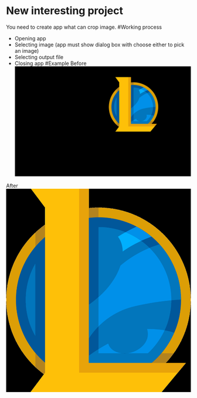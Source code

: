 # New interesting project
You need to create app what can crop image.
#Working process
- Opening app
- Selecting image (app must show dialog box with choose either to pick an image)
- Selecting output file
- Closing app
#Example
Before
![](https://github.com/zzz3230/your_pet_project_imgeditor/blob/main/before.png?raw=true)

After
![](https://github.com/zzz3230/your_pet_project_imgeditor/blob/main/after.png?raw=true)
